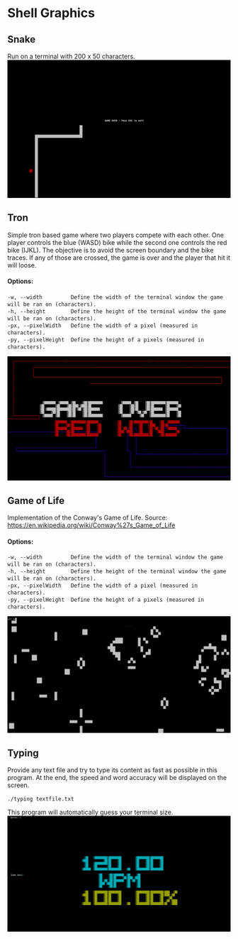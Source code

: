# Shell Graphics
## Snake
Run on a terminal with 200 x 50 characters.
![Image of snake lncurses](./img/snake.png)

## Tron
Simple tron based game where two players compete with each other. One player controls the blue (WASD)
bike while the second one controls the red bike (IJKL). The objective is to avoid the screen boundary
and the bike traces. If any of those are crossed, the game is over and the player that hit it will loose.
#### Options:
```shell
-w, --width    		Define the width of the terminal window the game will be ran on (characters).
-h, --height   		Define the height of the terminal window the game will be ran on (characters).
-px, --pixelWidth 	Define the width of a pixel (measured in characters).
-py, --pixelHeight 	Define the height of a pixels (measured in characters).
```
![Image of tron](./img/tron.png)

## Game of Life
Implementation of the Conway's Game of Life.
Source: https://en.wikipedia.org/wiki/Conway%27s_Game_of_Life
#### Options:
```shell
-w, --width    		Define the width of the terminal window the game will be ran on (characters).
-h, --height   		Define the height of the terminal window the game will be ran on (characters).
-px, --pixelWidth 	Define the width of a pixel (measured in characters).
-py, --pixelHeight 	Define the height of a pixels (measured in characters).
```
![Image of game of life](./img/game_of_life.png)

## Typing
Provide any text file and try to type its content as fast as possible in this program. At the end, the speed
and word accuracy will be displayed on the screen.
```shell
./typing textfile.txt
```
This program will automatically guess your terminal size.
![Image of typing](./img/typing.png)
